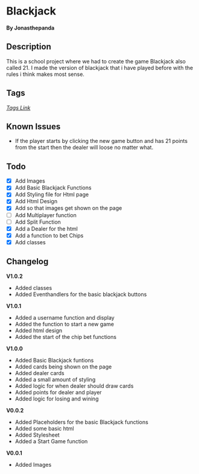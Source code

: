 # Blackjack
**By Jonasthepanda** 

## Description
This is a school project where we had to create the game Blackjack also called 21. I made the version of blackjack that i have played before with the rules i think makes most sense.

## Tags
*[Tags Link](https://github.com/Jonasthepanda67/Blackjack/tags)*

## Known Issues

* If the player starts by clicking the new game button and has 21 points from the start then the dealer will loose no matter what.

## Todo
- [X] Add Images
- [X] Add Basic Blackjack Functions
- [X] Add Styling file for Html page
- [X] Add Html Design
- [X] Add so that images get shown on the page
- [ ] Add Multiplayer function
- [ ] Add Split Function
- [x] Add a Dealer for the html
- [X] Add a function to bet Chips
- [X] Add classes

## Changelog

**V1.0.2**

* Added classes
* Added Eventhandlers for the basic blackjack buttons

**V1.0.1**

* Added a username function and display
* Added the function to start a new game
* Added html design
* Added the start of the chip bet functions

**V1.0.0**

* Added Basic Blackjack funtions
* Added cards being shown on the page
* Added dealer cards
* Added a small amount of styling
* Added logic for when dealer should draw cards
* Added points for dealer and player
* Added logic for losing and wining

**V0.0.2**

* Added Placeholders for the basic Blackjack functions
* Added some basic html
* Added Stylesheet
* Added a Start Game function

**V0.0.1**

* Added Images